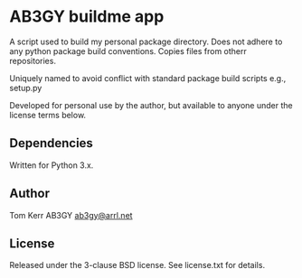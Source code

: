 # AB3GY buildme app
A script used to build my personal package directory.  Does not adhere to any python package build conventions.  Copies files from otherr repositories.

Uniquely named to avoid conflict with standard package build scripts e.g., setup.py

Developed for personal use by the author, but available to anyone under the license terms below.

## Dependencies
Written for Python 3.x.
 
## Author
Tom Kerr AB3GY
ab3gy@arrl.net

## License
Released under the 3-clause BSD license.
See license.txt for details.
